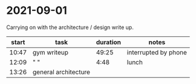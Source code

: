 # 2021-09-01
Carrying on with the architecture / design write up.

| start | task                 | duration | notes                |
| ----- | -------------------- | -------- | -------------------- |
| 10:47 | gym writeup          | 49:25    | interrupted by phone |
| 12:09 | " "                  | 4:48     | lunch                |
| 13:26 | general architecture |          |                      |
